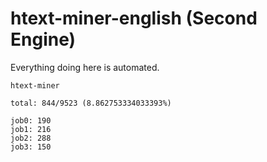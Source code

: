 # htext-miner-english (Second Engine)

Everything doing here is automated.

```
htext-miner

total: 844/9523 (8.862753334033393%)

job0: 190
job1: 216
job2: 288
job3: 150
```